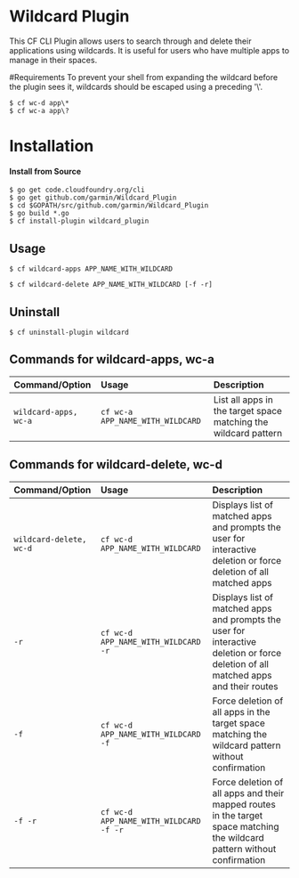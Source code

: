# Wildcard Plugin
This CF CLI Plugin allows users to search through and delete their applications using wildcards. It is useful for users who have multiple apps to manage in their spaces.

#Requirements
To prevent your shell from expanding the wildcard before the plugin sees it, wildcards should be escaped using a preceding '\\'.
```
$ cf wc-d app\*
$ cf wc-a app\?
```
# Installation

#### Install from Source
```
$ go get code.cloudfoundry.org/cli
$ go get github.com/garmin/Wildcard_Plugin
$ cd $GOPATH/src/github.com/garmin/Wildcard_Plugin
$ go build *.go
$ cf install-plugin wildcard_plugin
```

## Usage

```
$ cf wildcard-apps APP_NAME_WITH_WILDCARD
```
```
$ cf wildcard-delete APP_NAME_WITH_WILDCARD [-f -r]
```

## Uninstall

```
$ cf uninstall-plugin wildcard
```
## Commands for wildcard-apps, wc-a

| Command/Option | Usage | Description|
| :--------------- |:---------------| :------------|
|`wildcard-apps, wc-a`| `cf wc-a APP_NAME_WITH_WILDCARD` |List all apps in the target space matching the wildcard pattern|

## Commands for wildcard-delete, wc-d

| Command/Option | Usage | Description|
| :--------------- |:---------------| :------------|
|`wildcard-delete, wc-d`| `cf wc-d APP_NAME_WITH_WILDCARD` |Displays list of matched apps and prompts the user for interactive deletion or force deletion of all matched apps|
|`-r`|`cf wc-d APP_NAME_WITH_WILDCARD -r`|Displays list of matched apps and prompts the user for interactive deletion or force deletion of all matched apps and their routes|
|`-f`|`cf wc-d APP_NAME_WITH_WILDCARD -f`|Force deletion of all apps in the target space matching the wildcard pattern without confirmation|
|`-f -r`|`cf wc-d APP_NAME_WITH_WILDCARD -f -r`|Force deletion of all apps and their mapped routes in the target space matching the wildcard pattern without confirmation|
